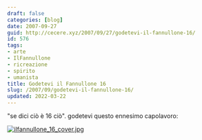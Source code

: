 ```yaml
---
draft: false
categories: [blog]
date: 2007-09-27
guid: http://cecere.xyz/2007/09/27/godetevi-il-fannullone-16/
id: 576
tags:
- arte
- IlFannullone
- ricreazione
- spirito
- umanista
title: Godetevi il Fannullone 16
slug: /2007/09/godetevi-il-fannullone-16/
updated: 2022-03-22
---
```


"se dici ciò è 16 ciò". godetevi questo ennesimo capolavoro:

[![ilfannullone_16_cover.jpg](http://cecere.xyz/wp-content/uploads/sites/3/2007/09/ilfannullone_16_cover.jpg)](http://www.ilfannullone.it/articoli/ilfannullone-16/)